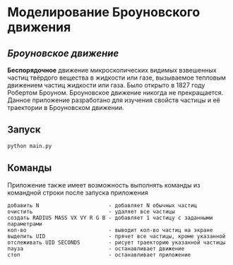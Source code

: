 # Моделирование Броуновского движения
## ***Броуновское движение***
**Беспорядочное** движение микроскопических видимых взвешенных частиц твёрдого вещества в жидкости или газе, вызываемое тепловым движением частиц жидкости или газа. Было открыто в 1827 году Робертом Броуном. Броуновское движение никогда не прекращается.
Данное приложение разработано для изучения свойств частицы и её траектории в Броуновском движении.

## Запуск
```cmd
python main.py
```

## Команды
Приложение также имеет возможность выполнять команды из командной строки после запуска приложения
```
добавить N                      - добавляет N обычных частиц
очистить                        - удаляет все частицы
создать RADIUS MASS VX VY R G B - добавляет 1 частицу с заданными параметрами
кол-во                          - выводит кол-во частиц на экране
выделить UID                    - прячет все частицы, кроме указанной
отслеживать UID SECONDS         - рисует траекторию указанной частицы
пауза                           - останавливает движение
стоп                            - останавливает приложение
```